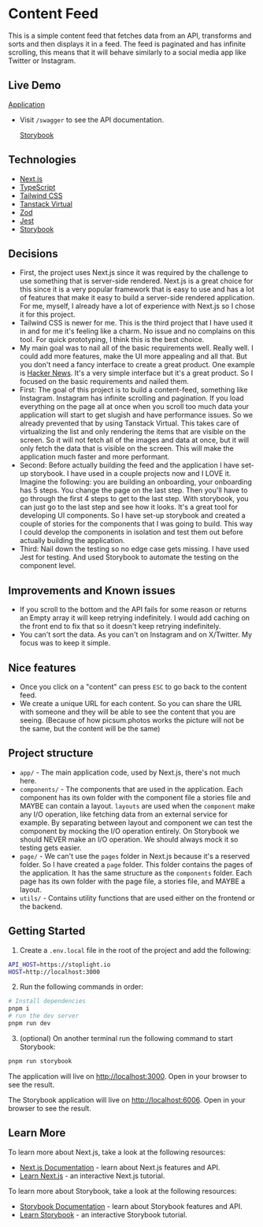 # Content Feed

This is a simple content feed that fetches data from an API, transforms and sorts and then displays it in a feed. The feed is paginated and has infinite scrolling, this means that it will behave similarly to a social media app like Twitter or Instagram.

## Live Demo

[Application](https://content-feed.vercel.app/)

- Visit `/swagger` to see the API documentation.

  [Storybook](https://content-feed-storybook.vercel.app/)

## Technologies

- [Next.js](https://nextjs.org/)
- [TypeScript](https://www.typescriptlang.org/)
- [Tailwind CSS](https://tailwindcss.com/)
- [Tanstack Virtual](https://tanstack.com/virtual/latest)
- [Zod](https://zod.dev/)
- [Jest](https://jestjs.io/)
- [Storybook](https://storybook.js.org/)

## Decisions

- First, the project uses Next.js since it was required by the challenge to use something that is server-side rendered. Next.js is a great choice for this since it is a very popular framework that is easy to use and has a lot of features that make it easy to build a server-side rendered application. For me, myself, I already have a lot of experience with Next.js so I chose it for this project.
- Tailwind CSS is newer for me. This is the third project that I have used it in and for me it's feeling like a charm. No issue and no complains on this tool. For quick prototyping, I think this is the best choice.
- My main goal was to nail all of the basic requirements well. Really well. I could add more features, make the UI more appealing and all that. But you don't need a fancy interface to create a great product. One example is [Hacker News](https://news.ycombinator.com/). It's a very simple interface but it's a great product. So I focused on the basic requirements and nailed them.
- First: The goal of this project is to build a content-feed, something like Instagram. Instagram has infinite scrolling and pagination. If you load everything on the page all at once when you scroll too much data your application will start to get slugish and have performance issues. So we already prevented that by using Tanstack Virtual. This takes care of virtualizing the list and only rendering the items that are visible on the screen. So it will not fetch all of the images and data at once, but it will only fetch the data that is visible on the screen. This will make the application much faster and more performant.
- Second: Before actually building the feed and the application I have set-up storybook. I have used in a couple projects now and I LOVE it. Imagine the following: you are building an onboarding, your onboarding has 5 steps. You change the page on the last step. Then you'll have to go through the first 4 steps to get to the last step. With storybook, you can just go to the last step and see how it looks. It's a great tool for developing UI components. So I have set-up storybook and created a couple of stories for the components that I was going to build. This way I could develop the components in isolation and test them out before actually building the application.
- Third: Nail down the testing so no edge case gets missing. I have used Jest for testing. And used Storybook to automate the testing on the component level.

## Improvements and Known issues

- If you scroll to the bottom and the API fails for some reason or returns an Empty array it will keep retrying indefinitely. I would add caching on the front end to fix that so it doesn't keep retrying indefinitely.
- You can't sort the data. As you can't on Instagram and on X/Twitter. My focus was to keep it simple.

## Nice features

- Once you click on a "content" can press `ESC` to go back to the content feed.
- We create a unique URL for each content. So you can share the URL with someone and they will be able to see the content that you are seeing. (Because of how picsum.photos works the picture will not be the same, but the content will be the same)

## Project structure

- `app/` - The main application code, used by Next.js, there's not much here.
- `components/` - The components that are used in the application. Each component has its own folder with the component file a stories file and MAYBE can contain a layout. `layouts` are used when the `component` make any I/O operation, like fetching data from an external service for example. By separating between layout and component we can test the component by mocking the I/O operation entirely. On Storybook we should NEVER make an I/O operation. We should always mock it so testing gets easier.
- `page/` - We can't use the `pages` folder in Next.js because it's a reserved folder. So I have created a `page` folder. This folder contains the pages of the application. It has the same structure as the `components` folder. Each page has its own folder with the page file, a stories file, and MAYBE a layout.
- `utils/` - Contains utility functions that are used either on the frontend or the backend.

## Getting Started

1. Create a `.env.local` file in the root of the project and add the following:

```bash
API_HOST=https://stoplight.io
HOST=http://localhost:3000
```

2. Run the following commands in order:

```bash
# Install dependencies
pnpm i
# run the dev server
pnpm run dev
```

3. (optional) On another terminal run the following command to start Storybook:

```bash
pnpm run storybook
```

The application will live on [http://localhost:3000](http://localhost:3000). Open in your browser to see the result.

The Storybook application will live on [http://localhost:6006](http://localhost:6006). Open in your browser to see the result.

## Learn More

To learn more about Next.js, take a look at the following resources:

- [Next.js Documentation](https://nextjs.org/docs) - learn about Next.js features and API.
- [Learn Next.js](https://nextjs.org/learn) - an interactive Next.js tutorial.

To learn more about Storybook, take a look at the following resources:

- [Storybook Documentation](https://storybook.js.org/docs/react/get-started/introduction) - learn about Storybook features and API.
- [Learn Storybook](https://storybook.js.org/tutorials/) - an interactive Storybook tutorial.

